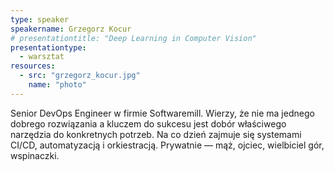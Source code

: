 ```yaml
---
type: speaker
speakername: Grzegorz Kocur
# presentationtitle: "Deep Learning in Computer Vision"
presentationtype: 
  - warsztat
resources:
  - src: "grzegorz_kocur.jpg"
    name: "photo"
---
```


Senior DevOps Engineer w firmie Softwaremill. Wierzy, że nie ma jednego dobrego rozwiązania a kluczem do sukcesu jest dobór właściwego narzędzia do konkretnych potrzeb. Na co dzień zajmuje się systemami CI/CD, automatyzacją i orkiestracją. Prywatnie — mąż, ojciec, wielbiciel gór, wspinaczki.